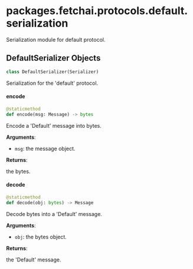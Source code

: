 <a id="packages.fetchai.protocols.default.serialization"></a>

# packages.fetchai.protocols.default.serialization

Serialization module for default protocol.

<a id="packages.fetchai.protocols.default.serialization.DefaultSerializer"></a>

## DefaultSerializer Objects

```python
class DefaultSerializer(Serializer)
```

Serialization for the 'default' protocol.

<a id="packages.fetchai.protocols.default.serialization.DefaultSerializer.encode"></a>

#### encode

```python
@staticmethod
def encode(msg: Message) -> bytes
```

Encode a 'Default' message into bytes.

**Arguments**:

- `msg`: the message object.

**Returns**:

the bytes.

<a id="packages.fetchai.protocols.default.serialization.DefaultSerializer.decode"></a>

#### decode

```python
@staticmethod
def decode(obj: bytes) -> Message
```

Decode bytes into a 'Default' message.

**Arguments**:

- `obj`: the bytes object.

**Returns**:

the 'Default' message.

